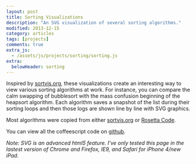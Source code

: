```yaml
---
layout: post
title: Sorting Visualizations
description: "An SVG visualization of several sorting algorithms."
modified: 2013-12-15
category: articles
tags: [projects]
comments: true 
extra_js:
  - /assets/js/projects/sorting/sorting.js
extra:
  belowHeader: sorting
---
```


Inspired by [sortvis.org](http://sortvis.org), these visualizations create an interesting way to view various sorting
algorithms at work. For instance, you can compare the calm swapping of bubblesort with the mass confusion beginning of
the heapsort algorithm. Each algorithm saves a snapshot of the list during their sorting loops and then those logs are
shown line by line with SVG graphics.

Most algorithms were copied from either [sortvis.org](http://sortvis.org) or
[Rosetta Code](http://rosettacode.org/wiki/Sorting_algorithms).

You can view all the coffeescript code on [github](https://github.com/luckyllama/luckyllama.github.io/blob/master/assets/js/projects/sorting/sorting.coffee).

_Note: SVG is an advanced html5 feature. I've only tested this page in the lastest version of Chrome and Firefox, IE9,
and Safari for iPhone 4/new iPad._